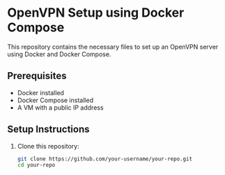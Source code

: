 # OpenVPN Setup using Docker Compose

This repository contains the necessary files to set up an OpenVPN server using Docker and Docker Compose.

## Prerequisites
- Docker installed
- Docker Compose installed
- A VM with a public IP address

## Setup Instructions

1. Clone this repository:
   ```bash
   git clone https://github.com/your-username/your-repo.git
   cd your-repo